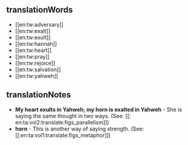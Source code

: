 ## translationWords

* [[en:tw:adversary]]
* [[en:tw:exalt]]
* [[en:tw:exult]]
* [[en:tw:hannah]]
* [[en:tw:heart]]
* [[en:tw:pray]]
* [[en:tw:rejoice]]
* [[en:tw:salvation]]
* [[en:tw:yahweh]]

## translationNotes

* **My heart exults in Yahweh; my horn is exalted in Yahweh** - She is saying the same thought in two ways.  (See: [[: en:ta:vol2:translate:figs_parallelism]])
* **horn** - This is another way of saying strength.  (See: [[:en:ta:vol1:translate:figs_metaphor]])

